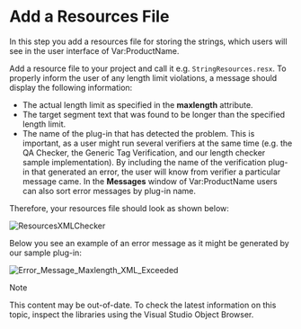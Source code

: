Add a Resources File
===

In this step you add a resources file for storing the strings, which users will see in the user interface of Var:ProductName.

Add a resource file to your project and call it e.g. ```StringResources.resx```. To properly inform the user of any length limit violations, a message should display the following information:

* The actual length limit as specified in the **maxlength** attribute.
* The target segment text that was found to be longer than the specified length limit.
* The name of the plug-in that has detected the problem. This is important, as a user might run several verifiers at the same time (e.g. the QA Checker, the Generic Tag Verification, and our length checker sample implementation). By including the name of the verification plug-in that generated an error, the user will know from verifier a particular message came. In the **Messages** window of Var:ProductName users can also sort error messages by plug-in name.

Therefore, your resources file should look as shown below:

![ResourcesXMLChecker](images/ResourcesXMLChecker.jpg)

Below you see an example of an error message as it might be generated by our sample plug-in:

![Error_Message_Maxlength_XML_Exceeded](images/Error_Message_Maxlength_XML_Exceeded.jpg)

>[!NOTE]
>
> This content may be out-of-date. To check the latest information on this topic, inspect the libraries using the Visual Studio Object Browser.
